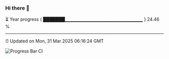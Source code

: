 ### Hi there 👋

⏳ Year progress { ███████▁▁▁▁▁▁▁▁▁▁▁▁▁▁▁▁▁▁▁▁▁▁▁ } 24.46 %

---

⏰ Updated on Mon, 31 Mar 2025 06:16:24 GMT

![Progress Bar CI](https://github.com/Shyam-Makwana/GitHub-Actions-Demo/workflows/Progress%20Bar%20CI/badge.svg)
